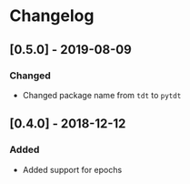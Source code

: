 # Changelog

## [0.5.0] - 2019-08-09
### Changed
- Changed package name from `tdt` to `pytdt`

## [0.4.0] - 2018-12-12
### Added
- Added support for epochs
